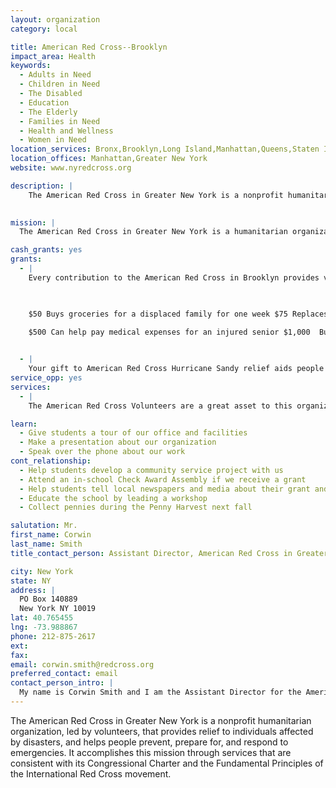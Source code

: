 ```yaml
---
layout: organization
category: local

title: American Red Cross--Brooklyn
impact_area: Health
keywords: 
  - Adults in Need
  - Children in Need
  - The Disabled
  - Education
  - The Elderly
  - Families in Need
  - Health and Wellness
  - Women in Need
location_services: Bronx,Brooklyn,Long Island,Manhattan,Queens,Staten Island,Greater New York
location_offices: Manhattan,Greater New York
website: www.nyredcross.org

description: |
    The American Red Cross in Greater New York is a nonprofit humanitarian organization, led by volunteers, that provides relief to individuals affected by disasters, and helps people prevent, prepare for, and respond to emergencies. It accomplishes this mission through services that are consistent with its Congressional Charter and the Fundamental Principles of the International Red Cross movement.

  
mission: |
  The American Red Cross in Greater New York is a humanitarian organization, led by volunteers, that provides relief to victims of disasters and helps people prevent, prepare for, and respond to emergencies. It accomplishes this mission through services that are consistent with its Congressional Charter <http://www.redcross.org/museum/history/charter.asp> and the Fundamental Principles of the International Red Cross movement <http://www.ifrc.org/what/values/principles/index.asp>.  

cash_grants: yes
grants: 
  - |
    Every contribution to the American Red Cross in Brooklyn provides vital services and resources to victims in need.. Here are some examples of how your contributions help.

    

    $50 Buys groceries for a displaced family for one week $75 Replaces prescription glasses melted by fire $100 Clothes a child who's lost everything from shoes to mittens $200.00 buys 40 warm blankets.

    $500 Can help pay medical expenses for an injured senior $1,000  Buys fifty home clean-up kits for use after fire or flood $1,500 Is the average cost of disaster relief for a family $2,500 Supports an Emergency Response Vehicle to feed and care for people in a disaster area $5,000 Trains 50 volunteers to assist thousands during a disaster 

    
  - |
    Your gift to American Red Cross Hurricane Sandy relief aids people affected by tropical activity in New York, helping the Red Cross prepare for and respond to the storms, and provide services such as food, shelter and emotional support to those affected across the state.
service_opp: yes
services: 
  - |
    The American Red Cross Volunteers are a great asset to this organization. The need for volunteers are in demand because they assist with disasters as well as presenting children programs and also. Educating children how to help themselves and others.

learn: 
  - Give students a tour of our office and facilities
  - Make a presentation about our organization
  - Speak over the phone about our work
cont_relationship: 
  - Help students develop a community service project with us
  - Attend an in-school Check Award Assembly if we receive a grant
  - Help students tell local newspapers and media about their grant and/or project with us
  - Educate the school by leading a workshop
  - Collect pennies during the Penny Harvest next fall

salutation: Mr.
first_name: Corwin
last_name: Smith
title_contact_person: Assistant Director, American Red Cross in Greater New York in Staten Island and Brooklyn

city: New York
state: NY
address: |
  PO Box 140889     
  New York NY 10019
lat: 40.765455
lng: -73.988867
phone: 212-875-2617
ext: 
fax: 
email: corwin.smith@redcross.org
preferred_contact: email
contact_person_intro: |
  My name is Corwin Smith and I am the Assistant Director for the American Red Cross in Staten Island and Brooklyn.  I must say, all the schools we have had the pleasure in working with have been very helpful and welcoming.  All proceeds have been greatly appreciated and we look forward to working together this year!
---
```

  The American Red Cross in Greater New York is a nonprofit humanitarian organization, led by volunteers, that provides relief to individuals affected by disasters, and helps people prevent, prepare for, and respond to emergencies. It accomplishes this mission through services that are consistent with its Congressional Charter and the Fundamental Principles of the International Red Cross movement.

